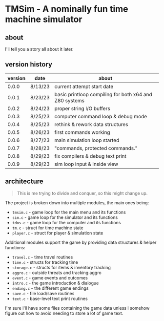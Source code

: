 # TMSim - A nominally fun time machine simulator

## about

I'll tell you a story all about it later.

## version history

|version|date|about|
|-------|----|-----|
|0.0.0|8/13/23|current attempt start date|
|0.0.1|8/23/23|basic printloop compiling for both x64 and Z80 systems|
|0.0.2|8/24/23|proper string I/O buffers|
|0.0.3|8/25/23|computer command loop & debug mode|
|0.0.4|8/25/23|rethink & rework data structures|
|0.0.5|8/26/23|first commands working|
|0.0.6|8/27/23|main simulation loop started|
|0.0.7|8/28/23|"commands, protected commands."|
|0.0.8|8/29/23|fix compilers & debug text print|
|0.0.9|8/29/23|sim loop input & inside view|

## architecture

> This is me trying to divide and conquer, so this might change up.

The project is broken down into multiple modules, the main ones being:

- `tmsim.c`   - game loop for the main menu and its functions
- `sim.c`     - game loop for the simulator and its functions
- `tdos.c`    - game loop for the computer and its functions
- `tm.c`      - struct for time machine state
- `player.c`  - struct for player & simulation state

Additional modules support the game by providing data structures & helper functions:

- `travel.c`  - time travel routines
- `time.c`    - structs for tracking time
- `storage.c` - structs for items & inventory tracking
- `aggro.c`   - outside threats and tracking aggro
- `event.c`   - game events and outcomes
- `intro.c`   - the game introduction & dialogue
- `ending.c`  - the different game endings
- `save.c`    - file load/save routines
- `text.c`    - base-level text print routines

I'm sure I'll have some files containing the game data unless I somehow figure out how to avoid needing to store a lot of game text.
